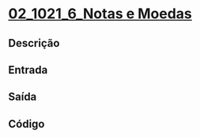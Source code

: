 # [02_1021_6_Notas e Moedas][1021]

[1021]: <https://judge.beecrowd.com/pt/problems/view/1021>

## Descrição

## Entrada

## Saída

## Código

```cpp

```
